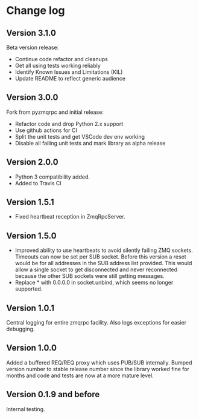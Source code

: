 
# Change log

## Version 3.1.0

Beta version release:

* Continue code refactor and cleanups
* Get all using tests working reliably
* Identify Known Issues and Limitations (KIL)
* Update README to reflect generic audience

## Version 3.0.0

Fork from pyzmqrpc and initial release:

* Refactor code and drop Python 2.x support
* Use github actions for CI
* Split the unit tests and get VSCode dev env working
* Disable all failing unit tests and mark library as alpha release

## Version 2.0.0

* Python 3 compatibility added.
* Added to Travis CI

## Version 1.5.1

* Fixed heartbeat reception in ZmqRpcServer.

## Version 1.5.0

* Improved ability to use heartbeats to avoid silently failing ZMQ sockets.
Timeouts can now be set per SUB socket.
Before this version a reset would be for all addresses in the SUB address
list provided.
This would allow a single socket to get disconnected and never
reconnected because the other SUB sockets were still getting messages.
* Replace * with 0.0.0.0 in socket.unbind, which seems no longer supported.

## Version 1.0.1

Central logging for entire zmqrpc facility. Also logs exceptions for easier
debugging.

## Version 1.0.0

Added a buffered REQ/REQ proxy which uses PUB/SUB internally.
Bumped version number to stable release number since the library worked
fine for months and code and tests are now at a more mature level.

## Version 0.1.9 and before

Internal testing.
